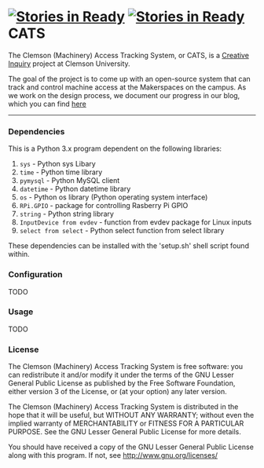 [![Stories in Ready](https://badge.waffle.io/clemsonMakerspace/CATS.png?label=ready&title=Ready)](https://waffle.io/clemsonMakerspace/CATS)
[![Stories in Ready](https://badge.waffle.io/clemsonMakerspace/CATS.png?label=ready&title=Ready)](https://waffle.io/clemsonMakerspace/CATS)
CATS
====

The Clemson (Machinery) Access Tracking System, or CATS, is a [Creative Inquiry](http://www.clemson.edu/academics/programs/creative-inquiry/) project at Clemson University.

The goal of the project is to come up with an open-source system that can track and control machine access
at the Makerspaces on the campus.  As we work on the design process, we document our progress in our blog,
which you can find [here](http://ci.clemson.edu/blogs/cats/)

----

### Dependencies

This is a Python 3.x program dependent on the following libraries:
   1. `sys` - Python sys Libary
   2. `time` - Python time library
   3. `pymysql` - Python MySQL client
   4. `datetime` - Python datetime library
   5. `os` - Python os library (Python operating system interface)
   6. `RPi.GPIO` - package for controlling Rasberry Pi GPIO
   7. `string` - Python string library
   8. `InputDevice from evdev` - function from evdev package for Linux inputs
   9. `select from select` - Python select function from select library
   
These dependencies can be installed with the 'setup.sh' shell script found within.

### Configuration

TODO

### Usage

TODO

### License

The Clemson (Machinery) Access Tracking System is free software: you can 
redistribute it and/or modify it under the terms of the GNU Lesser General 
Public License as published by the Free Software Foundation, either version 
3 of the License, or (at your option) any later version.

The Clemson (Machinery) Access Tracking System is distributed in the hope 
that it will be useful, but WITHOUT ANY WARRANTY; without even the implied 
warranty of MERCHANTABILITY or FITNESS FOR A PARTICULAR PURPOSE.  See the
GNU Lesser General Public License for more details.

You should have received a copy of the GNU Lesser General Public License
along with this program.  If not, see <http://www.gnu.org/licenses/>
